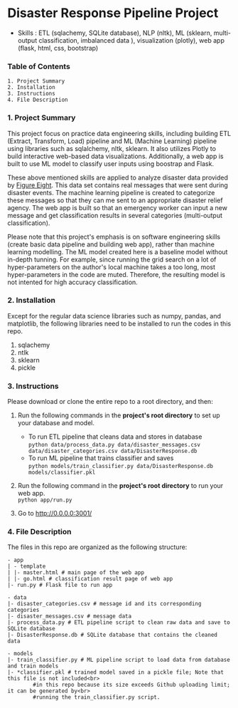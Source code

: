 # Disaster Response Pipeline Project

 - Skills : ETL (sqlachemy, SQLite database), NLP (nltk), ML (sklearn, multi-output classification, imbalanced data ), visualization (plotly), web app (flask, html, css, bootstrap)

### Table of Contents

	1. Project Summary
	2. Installation
	3. Instructions
	4. File Description

### 1. Project Summary

This project focus on practice data engineering skills, including building ETL (Extract, Transform, Load) pipeline and ML (Machine Learning) pipeline using libraries such as sqlalchemy, nltk, sklearn. It also utilizes Plotly to build interactive web-based data visualizations. Additionally, a web app is built to use ML model to classify user inputs using boostrap and Flask. 

These above mentioned skills are applied to analyze disaster data provided by [Figure Eight](https://appen.com/). This data set contains real messages that were sent during disaster events. The machine learning pipeline is created to categorize these messages so that they can me sent to an appropriate disaster relief agency. The web app is built so that an emergency worker can input a new message and get classification results in several categories (multi-output classification).

Please note that this project's emphasis is on software engineering skills (create basic data pipeline and building web app), rather than machine learning modelling. The ML model created here is a baseline model without in-depth tunning. For example, since running the grid search on a lot of hyper-parameters on the author's local machine takes a too long, most hyper-parameters in the code are muted. Therefore, the resulting model is not intented for high accuracy classification. 

### 2. Installation

Except for the regular data science libraries such as numpy, pandas, and matplotlib, the following libraries need to be installed to run the codes in this repo.

1. sqlachemy
2. ntlk
3. sklearn
4. pickle



### 3. Instructions
Please download or clone the entire repo to a root directory, and then:

1. Run the following commands in the **project's root directory** to set up your database and model.

    - To run ETL pipeline that cleans data and stores in database <br>
        `python data/process_data.py data/disaster_messages.csv data/disaster_categories.csv data/DisasterResponse.db`
    - To run ML pipeline that trains classifier and saves <br>
        `python models/train_classifier.py data/DisasterResponse.db models/classifier.pkl`

2. Run the following command in the **project's root directory** to run your web app.<br>
    `python app/run.py`

3. Go to http://0.0.0.0:3001/


### 4. File Description

The files in this repo are organized as the following structure:

	- app
	| - template
	| |- master.html # main page of the web app
	| |- go.html # classification result page of web app
	|- run.py # Flask file to run app

	- data
	|- disaster_categories.csv # message id and its corresponding categories
	|- disaster_messages.csv # message data
	|- process_data.py # ETL pipeline script to clean raw data and save to SQLite database
	|- DisasterResponse.db # SQLite database that contains the cleaned data 

	- models
	|- train_classifier.py # ML pipeline script to load data from database and train models
	|- *classifier.pkl # trained model saved in a pickle file; Note that this file is not included<br>
			#in this repo because its size exceeds Github uploading limit; it can be generated by<br>
			#running the train_classifier.py script.



